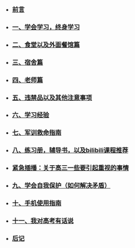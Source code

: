 * ### [前言](/docs/前言.md) 
* ### [一、学会学习，终身学习](/docs/一、学会学习，终身学习.md)
* ### [二、食堂以及外面餐馆篇](/docs/二、食堂以及外面餐馆篇.md)
* ### [三、宿舍篇](/docs/三、宿舍篇.md)
* ### [四、老师篇](/docs/四、老师篇.md)
* ### [五、违禁品以及其他注意事项](/docs/五、违禁品以及其他注意事项.md)
* ### [六、学习经验](/docs/六、学习经验.md)
* ### [七、军训救命指南](/docs/七、军训救命指南.md)
* ### [八、练习册，辅导书，以及bilibili课程推荐](/docs/八、练习册，辅导书，以及bilibili课程推荐.md)
* ### [紧急插播：关于高三一些要引起重视的事情](/docs/紧急插播：关于高三一些要引起重视的事情.md)
* ### [九、学会自我保护（如何解决矛盾）](/docs/九、学会自我保护（如何解决矛盾）.md)
* ### [十、手机使用指南](/docs/十、手机使用指南.md)
* ### [十一、我对高考有话说](/docs/十一、我对高考有话说.md)
* ### [后记](/docs/后记.md)

### 